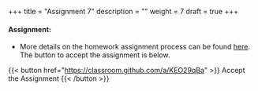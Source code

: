 +++
title = "Assignment 7"
description = ""
weight = 7
draft = true
+++

#### Assignment:
- More details on the homework assignment process can be found [here](/mgmt6560-sp18/assignments/). The button to accept the assignment is below.

{{< button href="https://classroom.github.com/a/KEO29qBa" >}} Accept the Assignment {{< /button >}}
